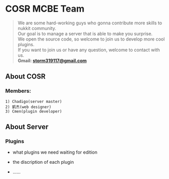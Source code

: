 # COSR MCBE Team
> We are some hard-working guys who gonna contribute more skills to nukkit community.  
Our goal is to manage a server that is able to make you surprise.  
We open the source code, so welcome to join us to develop more cool plugins.  
If you want to join us or have any question, welcome to contact with us.  
**Gmail: storm319117@gmail.com**

## About COSR
### Members:
	1) Chadigo(server master)
	2) 凱杰(web designer)
	3) Cmen(plugin developer)


## About Server
### Plugins
* what plugins we need
	waiting for edition
* the discription of each plugin
	
* ......
